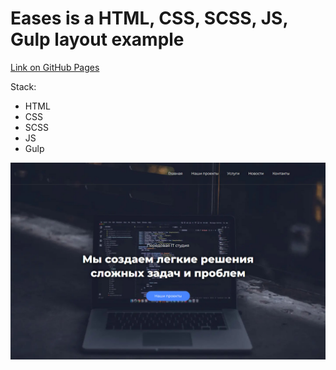# Eases is a HTML, CSS, SCSS, JS, Gulp layout example

[Link on GitHub Pages](https://johnstechnics.github.io/eases)

Stack:

- HTML
- CSS
- SCSS
- JS
- Gulp

![preview](https://github.com/johnstechnics/eases/blob/main/src/img/preview.jpg)
